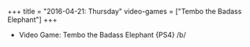 +++
title = "2016-04-21: Thursday"
video-games = ["Tembo the Badass Elephant"]
+++


* Video Game: Tembo the Badass Elephant {PS4} /b/